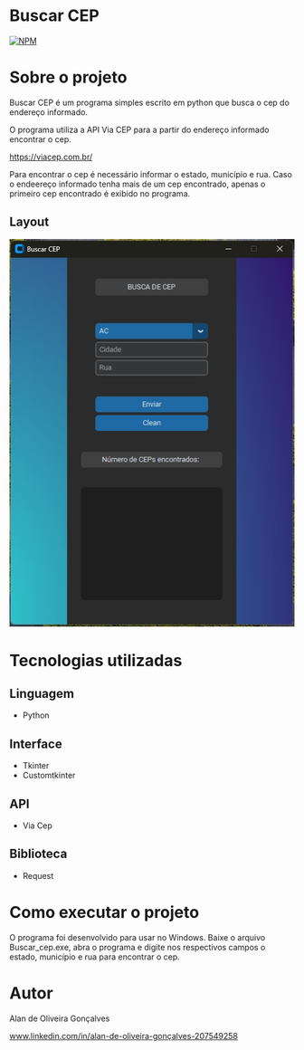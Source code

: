  # Buscar CEP
 
[![NPM](https://img.shields.io/npm/l/react)](https://github.com/Alan-oliveir/Buscar_END/blob/main/LICENSE)

# Sobre o projeto

Buscar CEP é um programa simples escrito em python que busca o cep do endereço informado.

O programa utiliza a API Via CEP para a partir do endereço informado encontrar o cep.

https://viacep.com.br/

Para encontrar o cep é necessário informar o estado, município e rua. Caso o endeereço informado tenha mais de um cep encontrado, apenas o primeiro cep encontrado é exibido no programa.    

## Layout 
![Windows](https://github.com/Alan-oliveir/Buscar_CEP/blob/main/test_images/Buscar_cep_screenshot.jpg) 

# Tecnologias utilizadas
## Linguagem
- Python

## Interface
- Tkinter
- Customtkinter

## API
- Via Cep

## Biblioteca
- Request

# Como executar o projeto

O programa foi desenvolvido para usar no Windows. Baixe o arquivo Buscar_cep.exe, abra o programa e digite nos respectivos campos o estado, município e rua para encontrar o cep.

# Autor

Alan de Oliveira Gonçalves

www.linkedin.com/in/alan-de-oliveira-gonçalves-207549258
